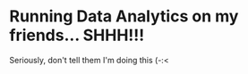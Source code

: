 # Running Data Analytics on my friends... SHHH!!!

Seriously, don't tell them I'm doing this (-:<



